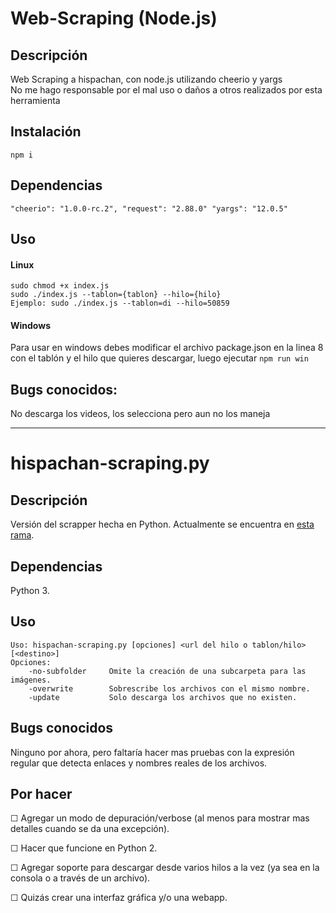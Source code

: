 # Web-Scraping (Node.js)

## Descripción

Web Scraping a hispachan, con node.js utilizando cheerio y yargs  
No me hago responsable por el mal uso o daños a otros realizados por esta herramienta

## Instalación
`npm i`

## Dependencias

`"cheerio": "1.0.0-rc.2", "request": "2.88.0" "yargs": "12.0.5"`

## Uso
#### Linux
`sudo chmod +x index.js`  
`sudo ./index.js --tablon={tablon} --hilo={hilo}`  
`Ejemplo: sudo ./index.js --tablon=di --hilo=50859`  

#### Windows
Para usar en windows debes modificar el archivo package.json en la linea 8 con el tablón y el hilo que quieres descargar, luego ejecutar `npm run win`

## Bugs conocidos:
No descarga los videos, los selecciona pero aun no los maneja

---
# hispachan-scraping.py
## Descripción
Versión del scrapper hecha en Python. Actualmente se encuentra en [esta rama](../../tree/python).
## Dependencias
Python 3.
## Uso

```
Uso: hispachan-scraping.py [opciones] <url del hilo o tablon/hilo> [<destino>]
Opciones:
    -no-subfolder     Omite la creación de una subcarpeta para las imágenes.
    -overwrite        Sobrescribe los archivos con el mismo nombre.
    -update           Solo descarga los archivos que no existen.
```

## Bugs conocidos
Ninguno por ahora, pero faltaría hacer mas pruebas con la expresión regular que detecta enlaces y nombres reales de los archivos.

## Por hacer
☐ Agregar un modo de depuración/verbose (al menos para mostrar mas detalles cuando se da una excepción).

☐ Hacer que funcione en Python 2.

☐ Agregar soporte para descargar desde varios hilos a la vez (ya sea en la consola o a través de un archivo).

☐ Quizás crear una interfaz gráfica y/o una webapp.
